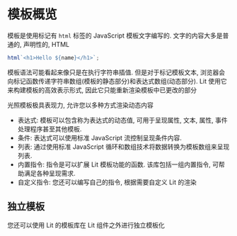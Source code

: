 # 模板概览

模板是使用标记有 `html` 标签的 JavaScript
模板文字编写的. 文字的内容大多是普通的, 声明性的, HTML

```js
html`<h1>Hello ${name}</h1>`;
```

模板语法可能看起来像只是在执行字符串插值. 但是对于标记模板文本, 浏览器会向标记函数传递字符串数组(模板的静态部分)和表达式数组(动态部分). Lit
使用它来构建模板的高效表示形式, 因此它只能重新渲染模板中已更改的部分

光照模板极具表现力, 允许您以多种方式渲染动态内容

* 表达式:
  模板可以包含称为表达式的动态值, 可用于呈现属性, 文本, 属性, 事件处理程序甚至其他模板.
* 条件: 表达式可以使用标准 JavaScript 流控制呈现条件内容.
* 列表: 通过使用标准 JavaScript 循环和数组技术将数据转换为模板数组来呈现列表.
* 内置指令: 指令是可以扩展 Lit
  模板功能的函数. 该库包括一组内置指令, 可帮助满足各种呈现需求.
* 自定义指令: 您还可以编写自己的指令, 根据需要自定义 Lit 的渲染

## 独立模板

您还可以使用 Lit 的模板库在 Lit 组件之外进行独立模板化
